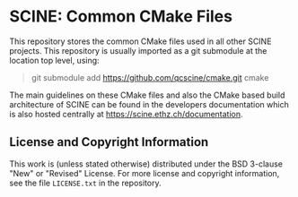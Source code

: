 # SCINE: Common CMake Files

This repository stores the common CMake files used in all other SCINE projects.
This repository is usually imported as a git submodule at the location top
level, using:

> git submodule add https://github.com/qcscine/cmake.git cmake

The main guidelines on these CMake files and also the CMake based build
architecture of SCINE can be found in the developers documentation which is
also hosted centrally at https://scine.ethz.ch/documentation.

## License and Copyright Information

This work is (unless stated otherwise) distributed under the
BSD 3-clause "New" or "Revised" License.
For more license and copyright information, see the file `LICENSE.txt` in the
repository.
